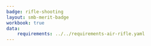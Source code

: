 ```yaml
---
badge: rifle-shooting
layout: smb-merit-badge
workbook: true
data:
    requirements: ../../requirements-air-rifle.yaml
---
```

